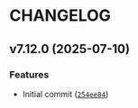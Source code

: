 # CHANGELOG

## v7.12.0 (2025-07-10)

### Features

- Initial commit
  ([`254ee84`](https://github.com/intel/mfd-connect/commit/254ee84e67dcee4734346a096b611d8a42f50151))